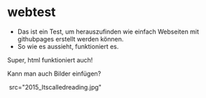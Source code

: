 # webtest

* Das ist ein Test, um herauszufinden wie einfach Webseiten mit githubpages erstellt werden können.
* So wie es aussieht, funktioniert es.

Super, html funktioniert auch!

Kann man auch Bilder einfügen?

<img> src="2015_Itscalledreading.jpg" </img>
